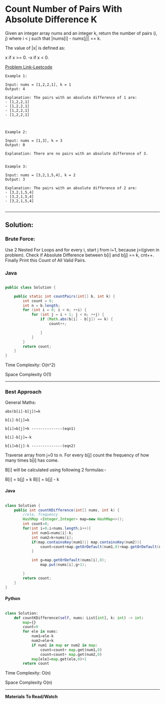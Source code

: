 # Count Number of Pairs With Absolute Difference K

Given an integer array nums and an integer k, return the number of pairs (i, j) where i < j such that |nums[i] - nums[j]| == k.

The value of |x| is defined as:

x if x >= 0.
-x if x < 0.

[Problem Link-Leetcode](https://leetcode.com/problems/count-number-of-pairs-with-absolute-difference-k/description/)

```
Example 1:

Input: nums = [1,2,2,1], k = 1
Output: 4

Explanation: The pairs with an absolute difference of 1 are:
- [1,2,2,1]
- [1,2,2,1]
- [1,2,2,1]
- [1,2,2,1]



Example 2:

Input: nums = [1,3], k = 3
Output: 0

Explanation: There are no pairs with an absolute difference of 3.


Example 3:

Input: nums = [3,2,1,5,4], k = 2
Output: 3

Explanation: The pairs with an absolute difference of 2 are:
- [3,2,1,5,4]
- [3,2,1,5,4]
- [3,2,1,5,4]


```

---

## **Solution**:

### **Brute Force**:

Use 2 Nested For Loops and for every i, start j from i+1, because j>i(given in problem). Check if Absolute Difference between b[i] and b[j] == k, cnt++. Finally Print this Count of All Valid Pairs.

### Java

```Java

public class Solution {

    public static int countPairs(int[] b, int k) {
        int count = 0;
        int n = b.length;
        for (int i = 0; i < n; ++i) {
            for (int j = i + 1; j < n; ++j) {
                if (Math.abs(b[i] - b[j]) == k) {
                    count++;

                }
            }
        }
        return count;
    }
}

```

Time Complexity: O(n^2)

Space Complexity O(1)

---

### **Best Approach**

General Maths:

```
abs(b[i]-b[j])=k

b[i]-b[j]=k

b[i]=b[j]+k --------------(eqn1)

b[i]-b[j]=-k

b[i]=b[j]-k --------------(eqn2)

```

Traverse array from j=0 to n. For every b[j] count the frequency of how many times b[i] has come.

B[i] will be calculated using following 2 formulas:-

B[i] = b[j] + k
B[i] = b[j] - k

#### Java

```Java

class Solution {
    public int countKDifference(int[] nums, int k) {
        //ele, frequency
        HashMap <Integer,Integer> map=new HashMap<>();
        int count=0;
        for(int i=0;i<nums.length;i++){
            int num1=nums[i]-k;
            int num2=k+nums[i];
            if(map.containsKey(num1)|| map.containsKey(num2)){
                count=count+map.getOrDefault(num1,0)+map.getOrDefault(num2,0);
            }

            int g=map.getOrDefault(nums[i],0);
                map.put(nums[i],g+1);

        }
        return count;
    }
}

```

#### Python

```python

class Solution:
    def countKDifference(self, nums: List[int], k: int) -> int:
        map={}
        count=0
        for ele in nums:
            num1=ele-k
            num2=ele+k
            if num1 in map or num2 in map:
                count=count+ map.get(num1,0)
                count=count+ map.get(num2,0)
            map[ele]=map.get(ele,0)+1
        return count

```

Time Complexity: O(n)

Space Complexity O(n)

---

**Materials To Read/Watch**
